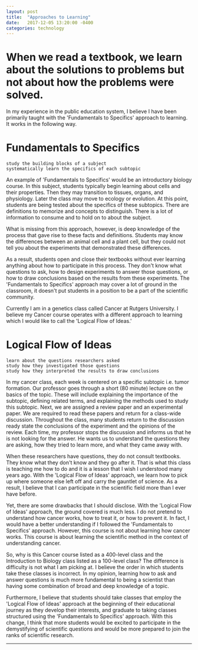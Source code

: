 ```yaml
---
layout: post
title:  "Approaches to Learning"
date:   2017-12-05 13:20:00 -0400
categories: technology
---
```


# When we read a textbook, we learn about the solutions to problems but not about how the problems were solved.

In my experience in the public education system, I believe I have been primarily taught with the 'Fundamentals to Specifics' approach to learning. It works in the following way.

# Fundamentals to Specifics

	study the building blocks of a subject
	systematically learn the specifics of each subtopic

An example of 'Fundamentals to Specifics' would be an introductory biology course. In this subject, students typically begin learning about cells and their properties. Then they may transition to tissues, organs, and physiology. Later the class may move to ecology or evolution. At this point, students are being tested about the specifics of these subtopics. There are definitions to memorize and concepts to distinguish. There is a lot of information to consume and to hold on to about the subject.

What is missing from this approach, however, is deep knowledge of the process that gave rise to these facts and definitions. Students may know the differences between an animal cell and a plant cell, but they could not tell you about the experiments that demonstrated these differences.

As a result, students open and close their textbooks without ever learning anything about how to participate in this process. They don't know what questions to ask, how to design experiments to answer those questions, or how to draw conclusions based on the results from these experiments. The 'Fundamentals to Specifics' approach may cover a lot of ground in the classroom, it doesn't put students in a position to be a part of the scientific community.

Currently I am in a genetics class called Cancer at Rutgers University. I believe my Cancer course operates with a different approach to learning which I would like to call the 'Logical Flow of Ideas.'

# Logical Flow of Ideas

	learn about the questions researchers asked
	study how they investigated those questions
	study how they interpreted the results to draw conclusions

In my cancer class, each week is centered on a specific subtopic i.e. tumor formation. Our professor goes through a short (80 minute) lecture on the basics of the topic. These will include explaining the importance of the subtopic, defining related terms, and explaining the methods used to study this subtopic. Next, we are assigned a review paper and an experimental paper. We are required to read these papers and return for a class-wide discussion. Throughout the class, many students return to the discussion ready state the conclusions of the experiment and the opinions of the review. Each time, my professor stops the discussion and informs us that he is not looking for the answer. He wants us to understand the questions they are asking, how they tried to learn more, and what they came away with.

When these researchers have questions, they do not consult textbooks. They know what they don't know and they go after it. That is what this class is teaching me how to do and it is a lesson that I wish I understood many years ago. With the 'Logical Flow of Ideas' approach, we learn how to pick up where someone else left off and carry the gauntlet of science. As a result, I believe that I can participate in the scientific field more than I ever have before.

Yet, there are some drawbacks that I should disclose. With the 'Logical Flow of Ideas' approach, the ground covered is much less. I do not pretend to understand how cancer works, how to treat it, or how to prevent it. In fact, I would have a better understanding if I followed the 'Fundamentals to Specifics' approach. However, this course is not about learning how cancer works. This course is about learning the scientific method in the context of understanding cancer.

So, why is this Cancer course listed as a 400-level class and the Introduction to Biology class listed as a 100-level class? The difference is difficulty is not what I am picking at. I believe the order in which students take these classes is incorrect. In my opinion, learning how to ask and answer questions is much more fundamental to being a scientist than having some combination of broad and deep knowledge of a topic.

Furthermore, I believe that students should take classes that employ the 'Logical Flow of Ideas' approach at the beginning of their educational journey as they develop their interests, and graduate to taking classes structured using the 'Fundamentals to Specifics' approach. With this change, I think that more students would be excited to participate in the demystifying of scientific questions and would be more prepared to join the ranks of scientific research.

---